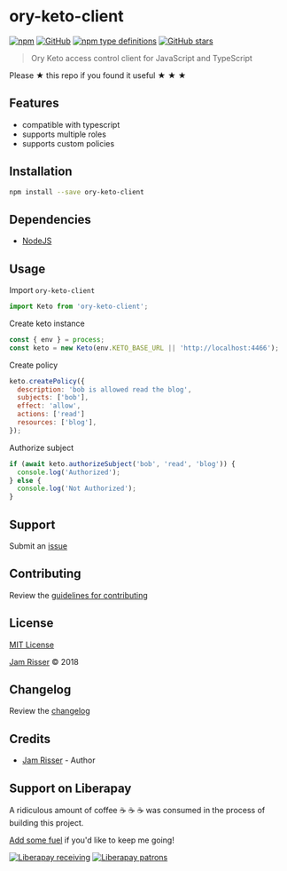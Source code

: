 # ory-keto-client

[![npm](https://img.shields.io/npm/dt/ory-keto-client.svg?style=flat-square)](https://www.npmjs.com/package/ory-keto-client)
[![GitHub](https://img.shields.io/github/license/codejamninja/ory-keto-client.svg?style=flat-square)](https://www.npmjs.com/package/ory-keto-client)
[![npm type definitions](https://img.shields.io/npm/types/ory-keto-client.svg?style=flat-square)](https://www.npmjs.com/package/ory-keto-client)
[![GitHub stars](https://img.shields.io/github/stars/codejamninja/ory-keto-client.svg?label=Stars&style=flat-square)](https://github.com/codejamninja/ory-keto-client)


> Ory Keto access control client for JavaScript and TypeScript

Please ★ this repo if you found it useful ★ ★ ★


## Features

* compatible with typescript
* supports multiple roles
* supports custom policies


## Installation

```sh
npm install --save ory-keto-client
```


## Dependencies

* [NodeJS](https://nodejs.org)


## Usage

Import `ory-keto-client`
```js
import Keto from 'ory-keto-client';
```

Create keto instance
```js
const { env } = process;
const keto = new Keto(env.KETO_BASE_URL || 'http://localhost:4466');
```

Create policy
```js
keto.createPolicy({
  description: 'bob is allowed read the blog',
  subjects: ['bob'],
  effect: 'allow',
  actions: ['read']
  resources: ['blog'],
});
```

Authorize subject
```js
if (await keto.authorizeSubject('bob', 'read', 'blog')) {
  console.log('Authorized');
} else {
  console.log('Not Authorized');
}
```


## Support

Submit an [issue](https://github.com/codejamninja/ory-keto-client/issues/new)


## Contributing

Review the [guidelines for contributing](https://github.com/codejamninja/ory-keto-client/blob/master/CONTRIBUTING.md)


## License

[MIT License](https://github.com/codejamninja/ory-keto-client/blob/master/LICENSE)

[Jam Risser](https://codejam.ninja) © 2018


## Changelog

Review the [changelog](https://github.com/codejamninja/ory-keto-client/blob/master/CHANGELOG.md)


## Credits

* [Jam Risser](https://codejam.ninja) - Author


## Support on Liberapay

A ridiculous amount of coffee ☕ ☕ ☕ was consumed in the process of building this project.

[Add some fuel](https://liberapay.com/codejamninja/donate) if you'd like to keep me going!

[![Liberapay receiving](https://img.shields.io/liberapay/receives/codejamninja.svg?style=flat-square)](https://liberapay.com/codejamninja/donate)
[![Liberapay patrons](https://img.shields.io/liberapay/patrons/codejamninja.svg?style=flat-square)](https://liberapay.com/codejamninja/donate)

